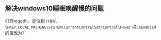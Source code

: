 ## 解决windows10睡眠唤醒慢的问题

打开regedit，定位到 ``计算机\HKEY_LOCAL_MACHINE\SYSTEM\CurrentControlSet\Control\Power`` 把``CsEnabled``的值改为1 
